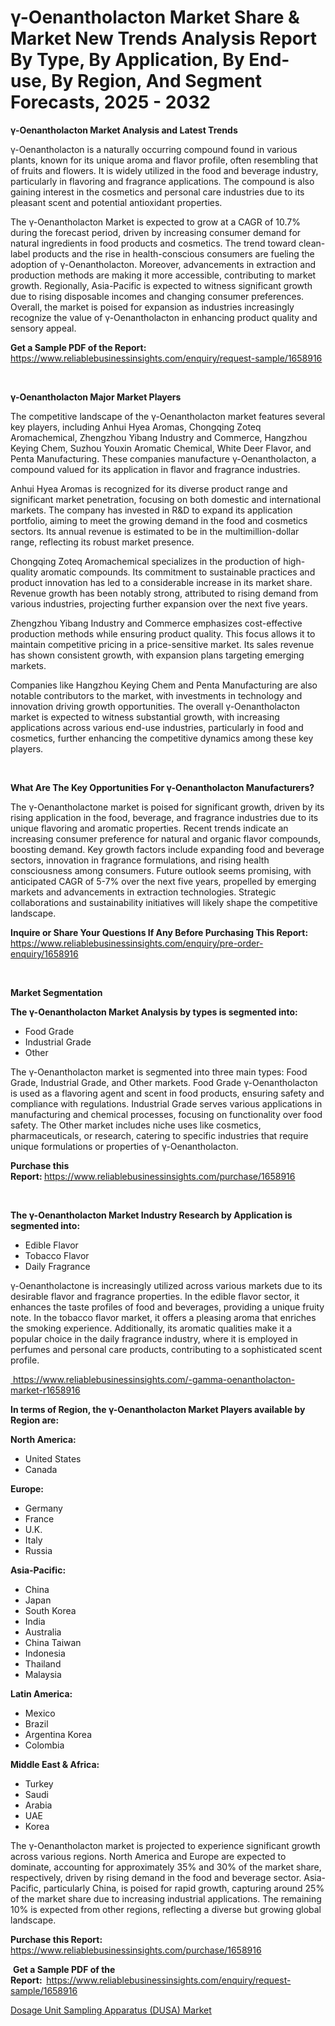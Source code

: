 <p><h1>γ-Oenantholacton Market Share & Market New Trends Analysis Report By Type, By Application, By End-use, By Region, And Segment Forecasts, 2025 - 2032</h1></p><p><strong>γ-Oenantholacton Market Analysis and Latest Trends</strong></p>
<p><p>γ-Oenantholacton is a naturally occurring compound found in various plants, known for its unique aroma and flavor profile, often resembling that of fruits and flowers. It is widely utilized in the food and beverage industry, particularly in flavoring and fragrance applications. The compound is also gaining interest in the cosmetics and personal care industries due to its pleasant scent and potential antioxidant properties.</p><p>The γ-Oenantholacton Market is expected to grow at a CAGR of 10.7% during the forecast period, driven by increasing consumer demand for natural ingredients in food products and cosmetics. The trend toward clean-label products and the rise in health-conscious consumers are fueling the adoption of γ-Oenantholacton. Moreover, advancements in extraction and production methods are making it more accessible, contributing to market growth. Regionally, Asia-Pacific is expected to witness significant growth due to rising disposable incomes and changing consumer preferences. Overall, the market is poised for expansion as industries increasingly recognize the value of γ-Oenantholacton in enhancing product quality and sensory appeal.</p></p>
<p><strong>Get a Sample PDF of the Report:&nbsp;</strong> <a href="https://www.reliablebusinessinsights.com/enquiry/request-sample/1658916?utm_campaign=2247&utm_medium=2&utm_source=Github&utm_content=ia&utm_term=23032025&utm_id=g-oenantholacton">https://www.reliablebusinessinsights.com/enquiry/request-sample/1658916</a></p>
<p>&nbsp;</p>
<p><strong>γ-Oenantholacton Major Market Players</strong></p>
<p><p>The competitive landscape of the γ-Oenantholacton market features several key players, including Anhui Hyea Aromas, Chongqing Zoteq Aromachemical, Zhengzhou Yibang Industry and Commerce, Hangzhou Keying Chem, Suzhou Youxin Aromatic Chemical, White Deer Flavor, and Penta Manufacturing. These companies manufacture γ-Oenantholacton, a compound valued for its application in flavor and fragrance industries.</p><p>Anhui Hyea Aromas is recognized for its diverse product range and significant market penetration, focusing on both domestic and international markets. The company has invested in R&D to expand its application portfolio, aiming to meet the growing demand in the food and cosmetics sectors. Its annual revenue is estimated to be in the multimillion-dollar range, reflecting its robust market presence.</p><p>Chongqing Zoteq Aromachemical specializes in the production of high-quality aromatic compounds. Its commitment to sustainable practices and product innovation has led to a considerable increase in its market share. Revenue growth has been notably strong, attributed to rising demand from various industries, projecting further expansion over the next five years.</p><p>Zhengzhou Yibang Industry and Commerce emphasizes cost-effective production methods while ensuring product quality. This focus allows it to maintain competitive pricing in a price-sensitive market. Its sales revenue has shown consistent growth, with expansion plans targeting emerging markets.</p><p>Companies like Hangzhou Keying Chem and Penta Manufacturing are also notable contributors to the market, with investments in technology and innovation driving growth opportunities. The overall γ-Oenantholacton market is expected to witness substantial growth, with increasing applications across various end-use industries, particularly in food and cosmetics, further enhancing the competitive dynamics among these key players.</p></p>
<p>&nbsp;</p>
<p><strong>What Are The Key Opportunities For γ-Oenantholacton Manufacturers?</strong></p>
<p><p>The γ-Oenantholactone market is poised for significant growth, driven by its rising application in the food, beverage, and fragrance industries due to its unique flavoring and aromatic properties. Recent trends indicate an increasing consumer preference for natural and organic flavor compounds, boosting demand. Key growth factors include expanding food and beverage sectors, innovation in fragrance formulations, and rising health consciousness among consumers. Future outlook seems promising, with anticipated CAGR of 5-7% over the next five years, propelled by emerging markets and advancements in extraction technologies. Strategic collaborations and sustainability initiatives will likely shape the competitive landscape.</p></p>
<p><strong>Inquire or Share Your Questions If Any Before Purchasing This Report:</strong> <a href="https://www.reliablebusinessinsights.com/enquiry/pre-order-enquiry/1658916?utm_campaign=2247&utm_medium=2&utm_source=Github&utm_content=ia&utm_term=23032025&utm_id=g-oenantholacton">https://www.reliablebusinessinsights.com/enquiry/pre-order-enquiry/1658916</a></p>
<p>&nbsp;</p>
<p><strong>Market Segmentation</strong></p>
<p><strong>The γ-Oenantholacton Market Analysis by types is segmented into:</strong></p>
<p><ul><li>Food Grade</li><li>Industrial Grade</li><li>Other</li></ul></p>
<p><p>The γ-Oenantholacton market is segmented into three main types: Food Grade, Industrial Grade, and Other markets. Food Grade γ-Oenantholacton is used as a flavoring agent and scent in food products, ensuring safety and compliance with regulations. Industrial Grade serves various applications in manufacturing and chemical processes, focusing on functionality over food safety. The Other market includes niche uses like cosmetics, pharmaceuticals, or research, catering to specific industries that require unique formulations or properties of γ-Oenantholacton.</p></p>
<p><strong>Purchase this Report:&nbsp;</strong><a href="https://www.reliablebusinessinsights.com/purchase/1658916?utm_campaign=2247&utm_medium=2&utm_source=Github&utm_content=ia&utm_term=23032025&utm_id=g-oenantholacton">https://www.reliablebusinessinsights.com/purchase/1658916</a></p>
<p>&nbsp;</p>
<p><strong>The γ-Oenantholacton Market Industry Research by Application is segmented into:</strong></p>
<p><ul><li>Edible Flavor</li><li>Tobacco Flavor</li><li>Daily Fragrance</li></ul></p>
<p><p>γ-Oenantholactone is increasingly utilized across various markets due to its desirable flavor and fragrance properties. In the edible flavor sector, it enhances the taste profiles of food and beverages, providing a unique fruity note. In the tobacco flavor market, it offers a pleasing aroma that enriches the smoking experience. Additionally, its aromatic qualities make it a popular choice in the daily fragrance industry, where it is employed in perfumes and personal care products, contributing to a sophisticated scent profile.</p></p>
<p><a href="https://www.reliablebusinessinsights.com/-gamma-oenantholacton-market-r1658916?utm_campaign=2247&utm_medium=2&utm_source=Github&utm_content=ia&utm_term=23032025&utm_id=g-oenantholacton">&nbsp;https://www.reliablebusinessinsights.com/-gamma-oenantholacton-market-r1658916</a></p>
<p><strong>In terms of Region, the γ-Oenantholacton Market Players available by Region are:</strong></p>
<p>
    <p> <strong> North America: </strong>
        <ul>
            <li>United States</li>
            <li>Canada</li>
        </ul>
        </p> 
    <p> <strong> Europe: </strong>
        <ul>
            <li>Germany</li>
            <li>France</li>
            <li>U.K.</li>
            <li>Italy</li>
            <li>Russia</li>
        </ul>
        </p> 
    <p> <strong> Asia-Pacific: </strong>
        <ul>
            <li>China</li>
            <li>Japan</li>
            <li>South Korea</li>
            <li>India</li>
            <li>Australia</li>
            <li>China Taiwan</li>
            <li>Indonesia</li>
            <li>Thailand</li>
            <li>Malaysia</li>
        </ul>
        </p> 
    <p> <strong> Latin America: </strong>
        <ul>
            <li>Mexico</li>
            <li>Brazil</li>
            <li>Argentina Korea</li>
            <li>Colombia</li>
        </ul>
        </p> 
    <p> <strong> Middle East & Africa: </strong>
        <ul>
            <li>Turkey</li>
            <li>Saudi</li>
            <li>Arabia</li>
            <li>UAE</li>
            <li>Korea</li>
        </ul>
    </p>
    </p>
<p><p>The γ-Oenantholacton market is projected to experience significant growth across various regions. North America and Europe are expected to dominate, accounting for approximately 35% and 30% of the market share, respectively, driven by rising demand in the food and beverage sector. Asia-Pacific, particularly China, is poised for rapid growth, capturing around 25% of the market share due to increasing industrial applications. The remaining 10% is expected from other regions, reflecting a diverse but growing global landscape.</p></p>
<p><strong>Purchase this Report: </strong><a href="https://www.reliablebusinessinsights.com/purchase/1658916?utm_campaign=2247&utm_medium=2&utm_source=Github&utm_content=ia&utm_term=23032025&utm_id=g-oenantholacton">https://www.reliablebusinessinsights.com/purchase/1658916</a></p>
<p>&nbsp;<strong>Get a Sample PDF of the Report:&nbsp;&nbsp;</strong><a href="https://www.reliablebusinessinsights.com/enquiry/request-sample/1658916?utm_campaign=2247&utm_medium=2&utm_source=Github&utm_content=ia&utm_term=23032025&utm_id=g-oenantholacton">https://www.reliablebusinessinsights.com/enquiry/request-sample/1658916</a></p>
<p><strong></strong></p>
<p><p><a href="https://github.com/bensemilia864/Market-Research-Report-List-1/blob/main/dosage-unit-sampling-apparatus-dusa-market.md?utm_campaign=2247&utm_medium=2&utm_source=Github&utm_content=ia&utm_term=23032025&utm_id=g-oenantholacton">Dosage Unit Sampling Apparatus (DUSA) Market</a></p></p>